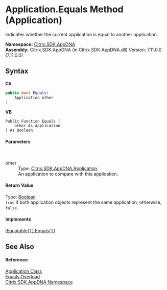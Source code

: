 # Application.Equals Method (Application)
 

Indicates whether the current application is equal to another application.

**Namespace:**&nbsp;[Citrix.SDK.AppDNA](index.md)<br />**Assembly:**&nbsp;Citrix.SDK.AppDNA (in Citrix.SDK.AppDNA.dll) Version: 7.11.0.0 (7.11.0.0)

## Syntax

**C#**
```csharp
public bool Equals(
	Application other
)
```

**VB**
```vbnet
Public Function Equals ( 
	other As Application
) As Boolean
```


#### Parameters
&nbsp;<dl><dt>other</dt><dd>Type: <a href="1779bfff-4b29-0f26-8a09-10acdd530bbc">Citrix.SDK.AppDNA.Application</a><br />An application to compare with this application.</dd></dl>

#### Return Value
Type: <a href="http://msdn2.microsoft.com/en-us/library/a28wyd50" target="_blank">Boolean</a><br />`true` if both application objects represent the same application; otherwise, `false`.

#### Implements
<a href="http://msdn2.microsoft.com/en-us/library/ms131190" target="_blank">IEquatable(T).Equals(T)</a><br />

## See Also


#### Reference
<a href="1779bfff-4b29-0f26-8a09-10acdd530bbc">Application Class</a><br /><a href="ba46c0c0-2ae5-9b2f-3ede-d9680624438a">Equals Overload</a><br /><a href="fe2d265b-410b-8b11-1eb4-a790e0b062bf">Citrix.SDK.AppDNA Namespace</a><br />